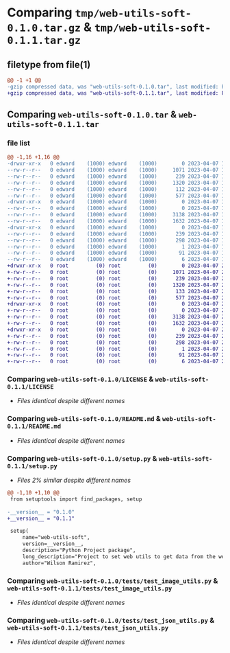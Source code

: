 # Comparing `tmp/web-utils-soft-0.1.0.tar.gz` & `tmp/web-utils-soft-0.1.1.tar.gz`

## filetype from file(1)

```diff
@@ -1 +1 @@
-gzip compressed data, was "web-utils-soft-0.1.0.tar", last modified: Fri Apr  7 19:36:44 2023, max compression
+gzip compressed data, was "web-utils-soft-0.1.1.tar", last modified: Fri Apr  7 20:29:36 2023, max compression
```

## Comparing `web-utils-soft-0.1.0.tar` & `web-utils-soft-0.1.1.tar`

### file list

```diff
@@ -1,16 +1,16 @@
-drwxr-xr-x   0 edward    (1000) edward    (1000)        0 2023-04-07 19:36:44.434732 web-utils-soft-0.1.0/
--rw-r--r--   0 edward    (1000) edward    (1000)     1071 2023-04-07 14:32:33.000000 web-utils-soft-0.1.0/LICENSE
--rw-r--r--   0 edward    (1000) edward    (1000)      239 2023-04-07 19:36:44.434732 web-utils-soft-0.1.0/PKG-INFO
--rw-r--r--   0 edward    (1000) edward    (1000)     1320 2023-04-07 17:13:38.000000 web-utils-soft-0.1.0/README.md
--rw-r--r--   0 edward    (1000) edward    (1000)      112 2023-04-07 19:36:44.434732 web-utils-soft-0.1.0/setup.cfg
--rw-r--r--   0 edward    (1000) edward    (1000)      577 2023-04-07 19:36:26.000000 web-utils-soft-0.1.0/setup.py
-drwxr-xr-x   0 edward    (1000) edward    (1000)        0 2023-04-07 19:36:44.434732 web-utils-soft-0.1.0/tests/
--rw-r--r--   0 edward    (1000) edward    (1000)        0 2023-04-07 14:14:51.000000 web-utils-soft-0.1.0/tests/__init__.py
--rw-r--r--   0 edward    (1000) edward    (1000)     3138 2023-04-07 16:20:26.000000 web-utils-soft-0.1.0/tests/test_image_utils.py
--rw-r--r--   0 edward    (1000) edward    (1000)     1632 2023-04-07 16:26:45.000000 web-utils-soft-0.1.0/tests/test_json_utils.py
-drwxr-xr-x   0 edward    (1000) edward    (1000)        0 2023-04-07 19:36:44.434732 web-utils-soft-0.1.0/web_utils_soft.egg-info/
--rw-r--r--   0 edward    (1000) edward    (1000)      239 2023-04-07 19:36:44.000000 web-utils-soft-0.1.0/web_utils_soft.egg-info/PKG-INFO
--rw-r--r--   0 edward    (1000) edward    (1000)      298 2023-04-07 19:36:44.000000 web-utils-soft-0.1.0/web_utils_soft.egg-info/SOURCES.txt
--rw-r--r--   0 edward    (1000) edward    (1000)        1 2023-04-07 19:36:44.000000 web-utils-soft-0.1.0/web_utils_soft.egg-info/dependency_links.txt
--rw-r--r--   0 edward    (1000) edward    (1000)       91 2023-04-07 19:36:44.000000 web-utils-soft-0.1.0/web_utils_soft.egg-info/entry_points.txt
--rw-r--r--   0 edward    (1000) edward    (1000)        6 2023-04-07 19:36:44.000000 web-utils-soft-0.1.0/web_utils_soft.egg-info/top_level.txt
+drwxr-xr-x   0 root         (0) root         (0)        0 2023-04-07 20:29:36.540899 web-utils-soft-0.1.1/
+-rw-r--r--   0 root         (0) root         (0)     1071 2023-04-07 20:29:22.000000 web-utils-soft-0.1.1/LICENSE
+-rw-r--r--   0 root         (0) root         (0)      239 2023-04-07 20:29:36.540899 web-utils-soft-0.1.1/PKG-INFO
+-rw-r--r--   0 root         (0) root         (0)     1320 2023-04-07 20:29:22.000000 web-utils-soft-0.1.1/README.md
+-rw-r--r--   0 root         (0) root         (0)      133 2023-04-07 20:29:36.540899 web-utils-soft-0.1.1/setup.cfg
+-rw-r--r--   0 root         (0) root         (0)      577 2023-04-07 20:29:34.000000 web-utils-soft-0.1.1/setup.py
+drwxr-xr-x   0 root         (0) root         (0)        0 2023-04-07 20:29:36.540899 web-utils-soft-0.1.1/tests/
+-rw-r--r--   0 root         (0) root         (0)        0 2023-04-07 20:29:22.000000 web-utils-soft-0.1.1/tests/__init__.py
+-rw-r--r--   0 root         (0) root         (0)     3138 2023-04-07 20:29:22.000000 web-utils-soft-0.1.1/tests/test_image_utils.py
+-rw-r--r--   0 root         (0) root         (0)     1632 2023-04-07 20:29:22.000000 web-utils-soft-0.1.1/tests/test_json_utils.py
+drwxr-xr-x   0 root         (0) root         (0)        0 2023-04-07 20:29:36.540899 web-utils-soft-0.1.1/web_utils_soft.egg-info/
+-rw-r--r--   0 root         (0) root         (0)      239 2023-04-07 20:29:36.000000 web-utils-soft-0.1.1/web_utils_soft.egg-info/PKG-INFO
+-rw-r--r--   0 root         (0) root         (0)      298 2023-04-07 20:29:36.000000 web-utils-soft-0.1.1/web_utils_soft.egg-info/SOURCES.txt
+-rw-r--r--   0 root         (0) root         (0)        1 2023-04-07 20:29:36.000000 web-utils-soft-0.1.1/web_utils_soft.egg-info/dependency_links.txt
+-rw-r--r--   0 root         (0) root         (0)       91 2023-04-07 20:29:36.000000 web-utils-soft-0.1.1/web_utils_soft.egg-info/entry_points.txt
+-rw-r--r--   0 root         (0) root         (0)        6 2023-04-07 20:29:36.000000 web-utils-soft-0.1.1/web_utils_soft.egg-info/top_level.txt
```

### Comparing `web-utils-soft-0.1.0/LICENSE` & `web-utils-soft-0.1.1/LICENSE`

 * *Files identical despite different names*

### Comparing `web-utils-soft-0.1.0/README.md` & `web-utils-soft-0.1.1/README.md`

 * *Files identical despite different names*

### Comparing `web-utils-soft-0.1.0/setup.py` & `web-utils-soft-0.1.1/setup.py`

 * *Files 2% similar despite different names*

```diff
@@ -1,10 +1,10 @@
 from setuptools import find_packages, setup
 
-__version__ = "0.1.0"
+__version__ = "0.1.1"
 
 setup(
     name="web-utils-soft",
     version=__version__,
     description="Python Project package",
     long_description="Project to set web utils to get data from the web",
     author="Wilson Ramirez",
```

### Comparing `web-utils-soft-0.1.0/tests/test_image_utils.py` & `web-utils-soft-0.1.1/tests/test_image_utils.py`

 * *Files identical despite different names*

### Comparing `web-utils-soft-0.1.0/tests/test_json_utils.py` & `web-utils-soft-0.1.1/tests/test_json_utils.py`

 * *Files identical despite different names*

